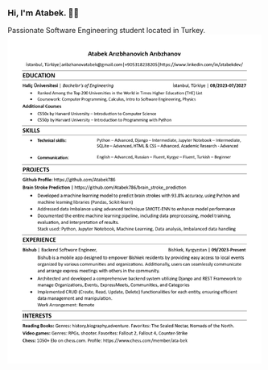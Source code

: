 ### Hi, I'm Atabek. 👨‍💻
Passionate Software Engineering student located in Turkey. 
![CV](Resume_eng_page-0001.jpg)
